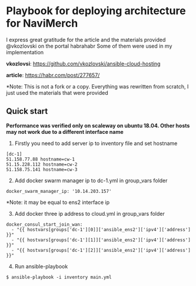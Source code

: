 # Playbook for deploying architecture for NaviMerch

I express great gratitude for the article and the materials provided @vkozlovski on the portal habrahabr
Some of them were used in my implementation

**vkozlovsi**: https://github.com/vkozlovski/ansible-cloud-hosting

**article**: https://habr.com/post/277657/

*Note: This is not a fork or a copy. Everything was rewritten from scratch, I just used the materials that were provided


## Quick start

**Performance was verified only on scaleway on ubuntu 18.04.
Other hosts may not work due to a different interface name**


1. Firstly you need to add server ip to inventory file and set hostname
```
[dc-1]
51.158.77.88 hostname=cw-1 
51.15.228.112 hostname=cw-2 
51.158.75.141 hostname=cw-3 
```

2. Add docker swarm manager ip to dc-1.yml in group_vars folder
```
docker_swarm_manager_ip: '10.14.203.157'
```
*Note: it may be equal to ens2 interface ip

3. Add docker three ip address to cloud.yml in group_vars folder
```
docker_consul_start_join_wan:
  - "{{ hostvars[groups['dc-1'][0]]['ansible_ens2']['ipv4']['address'] }}"
  - "{{ hostvars[groups['dc-1'][1]]['ansible_ens2']['ipv4']['address'] }}"
  - "{{ hostvars[groups['dc-1'][2]]['ansible_ens2']['ipv4']['address'] }}"
```
4. Run ansible-playbook
```
$ ansible-playbook -i inventory main.yml
```
